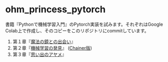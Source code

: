 # ohm_princess_pytorch
書籍『Pythonで機械学習入門』のPytorch実装を試みます。それぞれはGoogle Colab上で作成し、そのコピーをこのリポジトリにcommitしています。

1. 第１章『[魔法の鏡との出会い](https://github.com/hirohitokato/ohm_princess_pytorch/blob/main/Chapter1.ipynb)』
2. 第２章『[機械学習の発見](https://github.com/hirohitokato/ohm_princess_pytorch/blob/main/Chapter2.ipynb)』 ([Chainer版](https://github.com/hirohitokato/ohm_princess_pytorch/blob/main/Chapter2-chainer.ipynb))
3. 第３章『[思い出のアヤメ](https://github.com/hirohitokato/ohm_princess_pytorch/blob/main/Chapter3.ipynb)』
